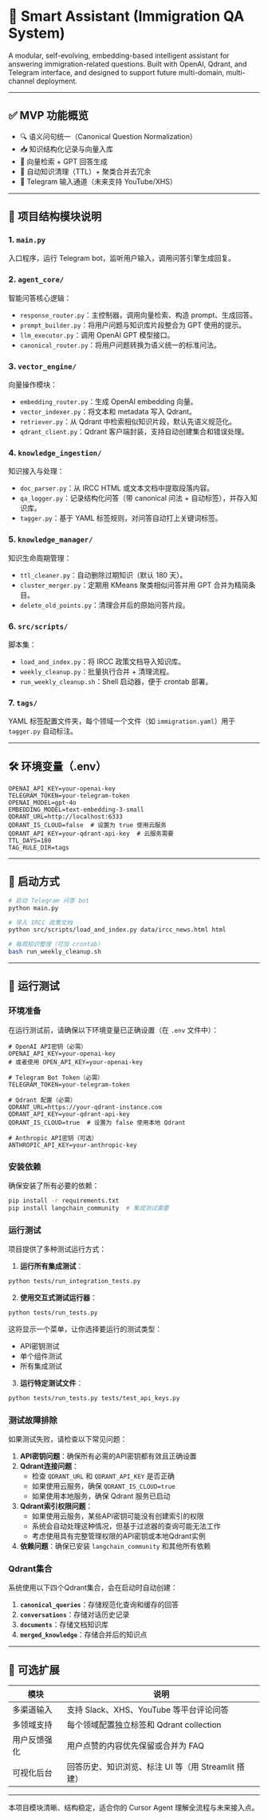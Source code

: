 # 🧠 Smart Assistant (Immigration QA System)

A modular, self-evolving, embedding-based intelligent assistant for answering immigration-related questions. Built with OpenAI, Qdrant, and Telegram interface, and designed to support future multi-domain, multi-channel deployment.

---

## ✅ MVP 功能概览

- 🔍 语义问句统一（Canonical Question Normalization）
- 📥 知识结构化记录与向量入库
- 🧠 向量检索 + GPT 回答生成
- 🧹 自动知识清理（TTL）+ 聚类合并去冗余
- 🤖 Telegram 输入通道（未来支持 YouTube/XHS）

---

## 🧱 项目结构模块说明

### 1. `main.py`
入口程序，运行 Telegram bot，监听用户输入，调用问答引擎生成回复。

### 2. `agent_core/`
智能问答核心逻辑：
- `response_router.py`：主控制器，调用向量检索、构造 prompt、生成回答。
- `prompt_builder.py`：将用户问题与知识库片段整合为 GPT 使用的提示。
- `llm_executor.py`：调用 OpenAI GPT 模型接口。
- `canonical_router.py`：将用户问题转换为语义统一的标准问法。

### 3. `vector_engine/`
向量操作模块：
- `embedding_router.py`：生成 OpenAI embedding 向量。
- `vector_indexer.py`：将文本和 metadata 写入 Qdrant。
- `retriever.py`：从 Qdrant 中检索相似知识片段，默认先语义规范化。
- `qdrant_client.py`：Qdrant 客户端封装，支持自动创建集合和错误处理。

### 4. `knowledge_ingestion/`
知识接入与处理：
- `doc_parser.py`：从 IRCC HTML 或文本文档中提取段落内容。
- `qa_logger.py`：记录结构化问答（带 canonical 问法 + 自动标签），并存入知识库。
- `tagger.py`：基于 YAML 标签规则，对问答自动打上关键词标签。

### 5. `knowledge_manager/`
知识生命周期管理：
- `ttl_cleaner.py`：自动删除过期知识（默认 180 天）。
- `cluster_merger.py`：定期用 KMeans 聚类相似问答并用 GPT 合并为精简条目。
- `delete_old_points.py`：清理合并后的原始问答片段。

### 6. `src/scripts/`
脚本集：
- `load_and_index.py`：将 IRCC 政策文档导入知识库。
- `weekly_cleanup.py`：批量执行合并 + 清理流程。
- `run_weekly_cleanup.sh`：Shell 启动器，便于 crontab 部署。

### 7. `tags/`
YAML 标签配置文件夹，每个领域一个文件（如 `immigration.yaml`）用于 `tagger.py` 自动标注。

---

## 🛠️ 环境变量（.env）

```env
OPENAI_API_KEY=your-openai-key
TELEGRAM_TOKEN=your-telegram-token
OPENAI_MODEL=gpt-4o
EMBEDDING_MODEL=text-embedding-3-small
QDRANT_URL=http://localhost:6333
QDRANT_IS_CLOUD=false  # 设置为 true 使用云服务
QDRANT_API_KEY=your-qdrant-api-key  # 云服务需要
TTL_DAYS=180
TAG_RULE_DIR=tags
```

---

## 🧪 启动方式

```bash
# 启动 Telegram 问答 bot
python main.py

# 导入 IRCC 政策文档
python src/scripts/load_and_index.py data/ircc_news.html html

# 每周知识整理（可加 crontab）
bash run_weekly_cleanup.sh
```

---

## 🧪 运行测试

### 环境准备

在运行测试前，请确保以下环境变量已正确设置（在 `.env` 文件中）：

```env
# OpenAI API密钥（必需）
OPENAI_API_KEY=your-openai-key
# 或者使用 OPEN_API_KEY=your-openai-key

# Telegram Bot Token（必需）
TELEGRAM_TOKEN=your-telegram-token

# Qdrant 配置（必需）
QDRANT_URL=https://your-qdrant-instance.com
QDRANT_API_KEY=your-qdrant-api-key
QDRANT_IS_CLOUD=true  # 设置为 false 使用本地 Qdrant

# Anthropic API密钥（可选）
ANTHROPIC_API_KEY=your-anthropic-key
```

### 安装依赖

确保安装了所有必要的依赖：

```bash
pip install -r requirements.txt
pip install langchain_community  # 集成测试需要
```

### 运行测试

项目提供了多种测试运行方式：

1. **运行所有集成测试**：

```bash
python tests/run_integration_tests.py
```

2. **使用交互式测试运行器**：

```bash
python tests/run_tests.py
```

这将显示一个菜单，让你选择要运行的测试类型：
- API密钥测试
- 单个组件测试
- 所有集成测试

3. **运行特定测试文件**：

```bash
python tests/run_tests.py tests/test_api_keys.py
```

### 测试故障排除

如果测试失败，请检查以下常见问题：

1. **API密钥问题**：确保所有必需的API密钥都有效且正确设置
2. **Qdrant连接问题**：
   - 检查 `QDRANT_URL` 和 `QDRANT_API_KEY` 是否正确
   - 如果使用云服务，确保 `QDRANT_IS_CLOUD=true`
   - 如果使用本地服务，确保 Qdrant 服务已启动
3. **Qdrant索引权限问题**：
   - 如果使用云服务，某些API密钥可能没有创建索引的权限
   - 系统会自动处理这种情况，但基于过滤器的查询可能无法工作
   - 考虑使用具有完整管理权限的API密钥或本地Qdrant实例
4. **依赖问题**：确保已安装 `langchain_community` 和其他所有依赖

### Qdrant集合

系统使用以下四个Qdrant集合，会在启动时自动创建：

1. **`canonical_queries`**：存储规范化查询和缓存的回答
2. **`conversations`**：存储对话历史记录
3. **`documents`**：存储文档知识库
4. **`merged_knowledge`**：存储合并后的知识点

---

## 🚀 可选扩展

| 模块 | 说明 |
|------|------|
| 多渠道输入 | 支持 Slack、XHS、YouTube 等平台评论问答 |
| 多领域支持 | 每个领域配置独立标签和 Qdrant collection |
| 用户反馈强化 | 用户点赞的内容优先保留或合并为 FAQ |
| 可视化后台 | 回答历史、知识浏览、标注 UI 等（用 Streamlit 搭建） |

---

本项目模块清晰、结构稳定，适合你的 Cursor Agent 理解全流程与未来接入点。
